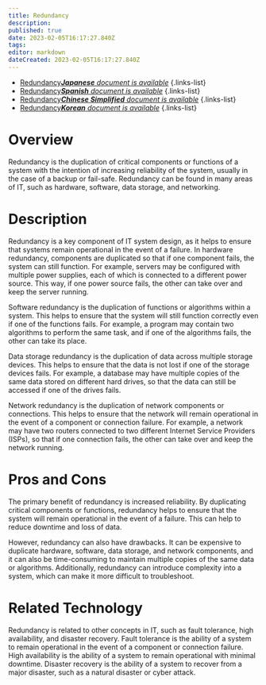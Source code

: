 ```yaml
---
title: Redundancy
description: 
published: true
date: 2023-02-05T16:17:27.840Z
tags: 
editor: markdown
dateCreated: 2023-02-05T16:17:27.840Z
---
```


- [Redundancy***Japanese** document is available*](/ja/Knowledge-base/Dictionary/redundancy)
{.links-list}
- [Redundancy***Spanish** document is available*](/es/Knowledge-base/Dictionary/redundancy)
{.links-list}
- [Redundancy***Chinese Simplified** document is available*](/zh/Knowledge-base/Dictionary/redundancy)
{.links-list}
- [Redundancy***Korean** document is available*](/ko/Knowledge-base/Dictionary/redundancy)
{.links-list}


# Overview
Redundancy is the duplication of critical components or functions of a system with the intention of increasing reliability of the system, usually in the case of a backup or fail-safe. Redundancy can be found in many areas of IT, such as hardware, software, data storage, and networking.

# Description
Redundancy is a key component of IT system design, as it helps to ensure that systems remain operational in the event of a failure. In hardware redundancy, components are duplicated so that if one component fails, the system can still function. For example, servers may be configured with multiple power supplies, each of which is connected to a different power source. This way, if one power source fails, the other can take over and keep the server running.

Software redundancy is the duplication of functions or algorithms within a system. This helps to ensure that the system will still function correctly even if one of the functions fails. For example, a program may contain two algorithms to perform the same task, and if one of the algorithms fails, the other can take its place.

Data storage redundancy is the duplication of data across multiple storage devices. This helps to ensure that the data is not lost if one of the storage devices fails. For example, a database may have multiple copies of the same data stored on different hard drives, so that the data can still be accessed if one of the drives fails.

Network redundancy is the duplication of network components or connections. This helps to ensure that the network will remain operational in the event of a component or connection failure. For example, a network may have two routers connected to two different Internet Service Providers (ISPs), so that if one connection fails, the other can take over and keep the network running.

# Pros and Cons
The primary benefit of redundancy is increased reliability. By duplicating critical components or functions, redundancy helps to ensure that the system will remain operational in the event of a failure. This can help to reduce downtime and loss of data.

However, redundancy can also have drawbacks. It can be expensive to duplicate hardware, software, data storage, and network components, and it can also be time-consuming to maintain multiple copies of the same data or algorithms. Additionally, redundancy can introduce complexity into a system, which can make it more difficult to troubleshoot.

# Related Technology
Redundancy is related to other concepts in IT, such as fault tolerance, high availability, and disaster recovery. Fault tolerance is the ability of a system to remain operational in the event of a component or connection failure. High availability is the ability of a system to remain operational with minimal downtime. Disaster recovery is the ability of a system to recover from a major disaster, such as a natural disaster or cyber attack.